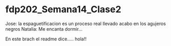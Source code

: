 # fdp202_Semana14_Clase2

Jose: la espaguetificacion es un proceso real llevado acabo en los agujeros negros
Natalia: Me encanta dormir...


En este brach el readme dice..... hola!!

